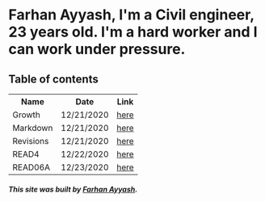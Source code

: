 # Farhan Ayyash, I'm a Civil engineer, 23 years old. I'm a hard worker and I can work under pressure.
## Table of contents

<table>
  <tr>
    <th>Name</th>
    <th>Date</th>
    <th>Link</th>
  </tr>
  <tr>
    <td>Growth</td>
    <td>12/21/2020</td>
    <td><a href="https://sarahoth.github.io/read_note/growth">here</a></td>
  </tr>
  <tr>
    <td>Markdown</td>
    <td>12/21/2020</td>
    <td><a href="https://sarahoth.github.io/read2" >here</a></td>
    
  </tr>
  <tr>
    <td>Revisions</td>
    <td>12/21/2020</td>
    <td><a href="https://sarahoth.github.io/read_note/readme3">here</a></td>
  </tr>
  <tr>
    <td>READ4</td>
    <td>12/22/2020</td>
    <td><a href="https://sarahoth.github.io/read_note/read4">here</a></td>
  </tr>
  <tr>
    <td>READ06A</td>
    <td>12/23/2020</td>
    <td><a href="https://sarahoth.github.io/read_note/read06">here</a></td>
  </tr>
</table>

##### This site was built by [Farhan Ayyash](https://github.com/farhanayyash). 
